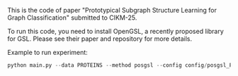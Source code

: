 This is the code of paper "Prototypical Subgraph Structure Learning for Graph Classification" submitted to CIKM-25.



To run this code, you need to install OpenGSL, a recently proposed library for GSL. Please see their paper and repository for more details.



Example to run experiment:

```python
python main.py --data PROTEINS --method posgsl --config config/posgsl_PROTEINS.yaml
```